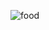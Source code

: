 ![food](https://user-images.githubusercontent.com/85181112/128603796-1dc32f2e-516b-4ef5-93c8-8c178a807be5.png)
